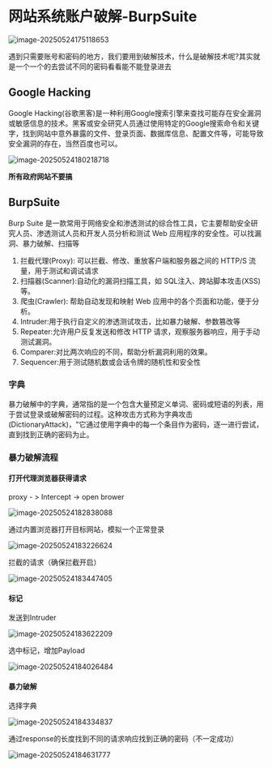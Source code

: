 # 网站系统账户破解-BurpSuite


<!--more-->

![image-20250524175118653](./images/image-20250524175118653.png)

遇到只需要账号和密码的地方，我们要用到破解技术，什么是破解技术呢?其实就是一个一个的去尝试不同的密码看看能不能登录进去

## Google Hacking

Google Hacking(谷歌黑客)是一种利用Google搜索引擎来查找可能存在安全漏洞或敏感信息的技术。黑客或安全研究人员通过使用特定的Google搜索命令和关键字，找到网站中意外暴露的文件、登录页面、数据库信息、配置文件等，可能导致安全漏洞的存在，当然百度也可以。

![image-20250524180218718](./images/image-20250524180218718.png)

**所有政府网站不要搞**

## BurpSuite

Burp Suite 是一款常用于网络安全和渗透测试的综合性工具，它主要帮助安全研究人员、渗透测试人员和开发人员分析和测试 Web 应用程序的安全性。可以找漏洞、暴力破解、扫描等

1. 拦截代理(Proxy): 可以拦截、修改、重放客户端和服务器之间的 HTTP/S 流量，用于测试和调试请求
2. 扫描器(Scanner):自动化的漏洞扫描工具，如 SQL注入、跨站脚本攻击(XSS)等。
3. 爬虫(Crawler): 帮助自动发现和映射 Web 应用中的各个页面和功能，便于分析。
4. Intruder:用于执行自定义的渗透测试攻击，比如暴力破解、参数篡改等
5. Repeater:允许用户反复发送和修改 HTTP 请求，观察服务器响应，用于手动测试漏洞。
6. Comparer:对比两次响应的不同，帮助分析漏洞利用的效果。
7. Sequencer:用于测试随机数或会话令牌的随机性和安全性

### 字典

暴力破解中的字典，通常指的是一个包含大量预定义单词、密码或短语的列表，用于尝试登录或破解密码的过程。这种攻击方式称为字典攻击(DictionaryAttack)，"它通过使用字典中的每一个条目作为密码，逐一进行尝试，直到找到正确的密码为止。

### 暴力破解流程

#### 打开代理浏览器获得请求

proxy - > Intercept -> open brower

![image-20250524182838088](./images/image-20250524182838088.png)

通过内置浏览器打开目标网站，模拟一个正常登录

![image-20250524183226624](./images/image-20250524183226624.png)

拦截的请求（确保拦截开启）

![image-20250524183447405](./images/image-20250524183447405.png)

#### 标记

发送到Intruder

![image-20250524183622209](./images/image-20250524183622209.png)

选中标记，增加Payload

![image-20250524184026484](./images/image-20250524184026484.png)

#### 暴力破解

选择字典

![image-20250524184334837](./images/image-20250524184334837-17480834162901.png)

通过response的长度找到不同的请求响应找到正确的密码（不一定成功）

![image-20250524184631777](./images/image-20250524184631777.png)


